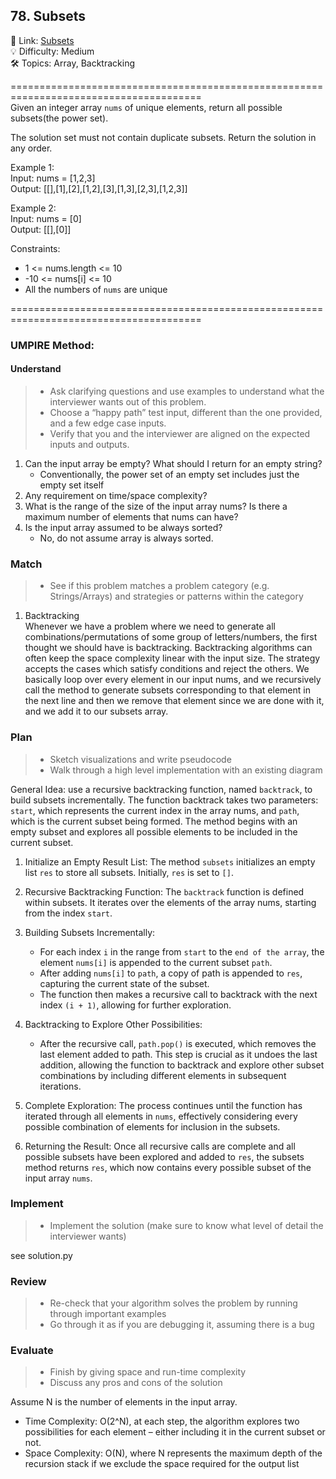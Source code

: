 ## 78. Subsets
🔗  Link: [Subsets](https://leetcode.com/problems/subsets/description/)<br>
💡 Difficulty: Medium<br>
🛠️ Topics: Array, Backtracking<br>

=======================================================================================<br>
Given an integer array `nums` of unique elements, return all possible subsets(the power set).

The solution set must not contain duplicate subsets. Return the solution in any order.<br>

Example 1:<br>
Input: nums = [1,2,3]<br>
Output: [[],[1],[2],[1,2],[3],[1,3],[2,3],[1,2,3]]<br>

Example 2:<br>
Input: nums = [0]<br>
Output: [[],[0]]<br>

Constraints:<br>
- 1 <= nums.length <= 10
- -10 <= nums[i] <= 10
- All the numbers of `nums` are unique

=======================================================================================<br>
### UMPIRE Method:
#### Understand

> - Ask clarifying questions and use examples to understand what the interviewer wants out of this problem.
> - Choose a “happy path” test input, different than the one provided, and a few edge case inputs. 
> - Verify that you and the interviewer are aligned on the expected inputs and outputs.
1. Can the input array be empty? What should I return for an empty string?
    - Conventionally, the power set of an empty set includes just the empty set itself
2. Any requirement on time/space complexity?
3. What is the range of the size of the input array nums? Is there a maximum number of elements that nums can have?
4. Is the input array assumed to be always sorted?
    - No, do not assume array is always sorted.


### Match
> - See if this problem matches a problem category (e.g. Strings/Arrays) and strategies or patterns within the category


1. Backtracking <br>
Whenever we have a problem where we need to generate all combinations/permutations of some group of letters/numbers, the first thought we should have is backtracking. Backtracking algorithms can often keep the space complexity linear with the input size.
The strategy accepts the cases which satisfy conditions and reject the others. We basically loop over every element in our input nums, and we recursively call the method to generate subsets corresponding to that element in the next line and then we remove that element since we are done with it, and we add it to our subsets array.

### Plan
> - Sketch visualizations and write pseudocode
> - Walk through a high level implementation with an existing diagram

General Idea: use a recursive backtracking function, named `backtrack`, to build subsets incrementally. The function backtrack takes two parameters: `start`, which represents the current index in the array nums, and `path`, which is the current subset being formed. The method begins with an empty subset and explores all possible elements to be included in the current subset.

1) Initialize an Empty Result List: The method `subsets` initializes an empty list `res` to store all subsets. Initially, `res` is set to `[]`.

2) Recursive Backtracking Function: The `backtrack` function is defined within subsets. It iterates over the elements of the array nums, starting from the index `start`.

3) Building Subsets Incrementally:
    - For each index `i` in the range from `start` to the `end of the array`, the element `nums[i]` is appended to the current subset `path`.
    - After adding `nums[i]` to `path`, a copy of path is appended to `res`, capturing the current state of the subset.
    - The function then makes a recursive call to backtrack with the next index `(i + 1)`, allowing for further exploration.

4) Backtracking to Explore Other Possibilities:
    - After the recursive call, `path.pop()` is executed, which removes the last element added to path. This step is crucial as it undoes the last addition, allowing the function to backtrack and explore other subset combinations by including different elements in subsequent iterations.

5) Complete Exploration: The process continues until the function has iterated through all elements in `nums`, effectively considering every possible combination of elements for inclusion in the subsets.

6) Returning the Result: Once all recursive calls are complete and all possible subsets have been explored and added to `res`, the subsets method returns `res`, which now contains every possible subset of the input array `nums`.

### Implement
> - Implement the solution (make sure to know what level of detail the interviewer wants)

see solution.py

### Review
> - Re-check that your algorithm solves the problem by running through important examples
> - Go through it as if you are debugging it, assuming there is a bug
### Evaluate
> - Finish by giving space and run-time complexity
> - Discuss any pros and cons of the solution

Assume N is the number of elements in the input array.

- Time Complexity: O(2^N), at each step, the algorithm explores two possibilities for each element – either including it in the current subset or not.
- Space Complexity: O(N), where N represents the maximum depth of the recursion stack if we exclude the space required for the output list
